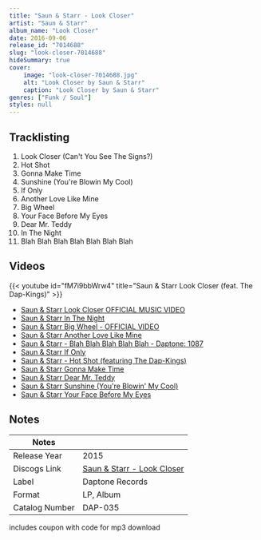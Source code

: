 ```yaml
---
title: "Saun & Starr - Look Closer"
artist: "Saun & Starr"
album_name: "Look Closer"
date: 2016-09-06
release_id: "7014688"
slug: "look-closer-7014688"
hideSummary: true
cover:
    image: "look-closer-7014688.jpg"
    alt: "Look Closer by Saun & Starr"
    caption: "Look Closer by Saun & Starr"
genres: ["Funk / Soul"]
styles: null
---
```


## Tracklisting
1. Look Closer (Can't You See The Signs?)
2. Hot Shot
3. Gonna Make Time
4. Sunshine (You're Blowin My Cool)
5. If Only
6. Another Love Like Mine
7. Big Wheel
8. Your Face Before My Eyes
9. Dear Mr. Teddy
10. In The Night
11. Blah Blah Blah Blah Blah Blah Blah 

## Videos
{{< youtube id="fM7i9bbWrw4" title="Saun & Starr Look Closer (feat. The Dap-Kings)" >}}
- [Saun & Starr Look Closer OFFICIAL MUSIC VIDEO](https://www.youtube.com/watch?v=gAHEsNYveik)
- [Saun & Starr In The Night](https://www.youtube.com/watch?v=qdc4s1oAWDI)
- [Saun & Starr Big Wheel - OFFICIAL VIDEO](https://www.youtube.com/watch?v=sgjF3QVGfz4)
- [Saun & Starr Another Love Like Mine](https://www.youtube.com/watch?v=nTucbN_6GBA)
- [Saun & Starr - Blah Blah Blah Blah Blah - Daptone: 1087](https://www.youtube.com/watch?v=7qyN3CK7zQA)
- [Saun & Starr If Only](https://www.youtube.com/watch?v=vBmoqxT1Aks)
- [Saun & Starr - Hot Shot (featuring The Dap-Kings)](https://www.youtube.com/watch?v=4dJygJf0w28)
- [Saun & Starr Gonna Make Time](https://www.youtube.com/watch?v=sg8-SwVyKUg)
- [Saun & Starr Dear Mr. Teddy](https://www.youtube.com/watch?v=RfZsJ5wBlE4)
- [Saun & Starr Sunshine (You're Blowin' My Cool)](https://www.youtube.com/watch?v=3q_UZaTg_G4)
- [Saun & Starr Your Face Before My Eyes](https://www.youtube.com/watch?v=2WH9NQ_ctp0)


## Notes

| Notes          |             |
| ---------------| ----------- |
| Release Year   | 2015 |
| Discogs Link   | [Saun & Starr - Look Closer](https://www.discogs.com/release/7014688-Saun-Starr-Look-Closer) |
| Label          | Daptone Records |
| Format         | LP, Album |
| Catalog Number | DAP-035 |

includes coupon with code for mp3 download

